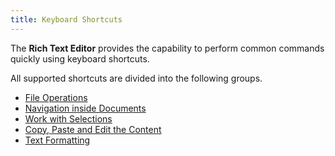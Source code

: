 ```yaml
---
title: Keyboard Shortcuts
---
```

The **Rich Text Editor** provides the capability to perform common commands quickly using keyboard shortcuts.

All supported shortcuts are divided into the following groups.
* [File Operations](../../../interface-elements-for-web/articles/rich-text-editor/keyboard-shortcuts/file-operations.md)
* [Navigation inside Documents](../../../interface-elements-for-web/articles/rich-text-editor/keyboard-shortcuts/navigation-inside-documents.md)
* [Work with Selections ](../../../interface-elements-for-web/articles/rich-text-editor/keyboard-shortcuts/work-with-selections.md)
* [Copy, Paste and Edit the Content](../../../interface-elements-for-web/articles/rich-text-editor/keyboard-shortcuts/copy-paste-and-edit-the-content.md)
* [Text Formatting](../../../interface-elements-for-web/articles/rich-text-editor/keyboard-shortcuts/text-formatting.md)
